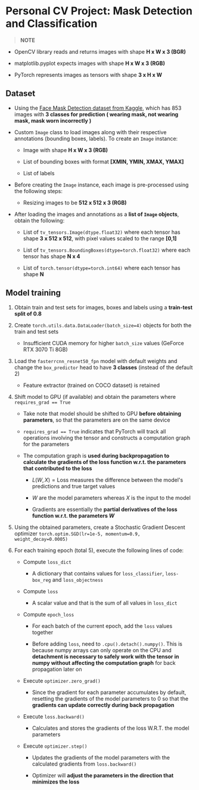 # Personal CV Project: Mask Detection and Classification

>**NOTE**

- OpenCV library reads and returns images with shape **H x W x 3 (BGR)**

- matplotlib.pyplot expects images with shape **H x W x 3 (RGB)**

- PyTorch represents images as tensors with shape **3 x H x W**

## Dataset

- Using the [Face Mask Detection dataset from Kaggle](https://www.kaggle.com/datasets/andrewmvd/face-mask-detection), which has 853 images with **3 classes for prediction ( wearing mask, not wearing mask, mask worn incorrectly )**

- Custom `Image` class to load images along with their respective annotations (bounding boxes, labels). To create an `Image` instance:

    - Image with shape **H x W x 3 (RGB)**

    - List of bounding boxes with format **[XMIN, YMIN, XMAX, YMAX]**

    - List of labels

- Before creating the `Image` instance, each image is pre-processed using the following steps:

    - Resizing images to be **512 x 512 x 3 (RGB)**

- After loading the images and annotations as a **list of `Image` objects**, obtain the following:

    - List of `tv_tensors.Image(dtype.float32)` where each tensor has shape **3 x 512 x 512**, with pixel values scaled to the range **[0,1]**

    - List of `tv_tensors.BoundingBoxes(dtype=torch.float32)` where each tensor has shape **N x 4**

    - List of `torch.tensor(dtype=torch.int64)` where each tensor has shape **N**

## Model training

1. Obtain train and test sets for images, boxes and labels using a **train-test split of 0.8**

2. Create `torch.utils.data.DataLoader(batch_size=4)` objects for both the train and test sets

    - Insufficient CUDA memory for higher `batch_size` values (GeForce RTX 3070 Ti 8GB)

3. Load the `fasterrcnn_resnet50_fpn` model with default weights and change the `box_predictor` head to have **3 classes** (instead of the default 2)

    - Feature extractor (trained on COCO dataset) is retained

4. Shift model to GPU (if available) and obtain the parameters where `requires_grad == True`

    - Take note that model should be shifted to GPU **before obtaining parameters**, so that the parameters are on the same device

    - `requires_grad == True` indicates that PyTorch will track all operations involving the tensor and constructs a computation graph for the parameters

    - The computation graph is **used during backpropagation to calculate the gradients of the loss function w.r.t. the parameters that contributed to the loss**

        - $L(W, X)=\text{Loss}$ measures the difference between the model's predictions and true target values

        - $W$ are the model parameters whereas $X$ is the input to the model

        - Gradients are essentially the **partial derivatives of the loss function w.r.t. the parameters $W$**

5. Using the obtained parameters, create a Stochastic Gradient Descent optimizer `torch.optim.SGD(lr=1e-5, momentum=0.9, weight_decay=0.0005)`

6. For each training epoch (total 5), execute the following lines of code:

    - Compute `loss_dict`

        - A dictionary that contains values for `loss_classifier`, `loss-box_reg` and `loss_objectness`

    - Compute `loss`

        - A scalar value and that is the sum of all values in `loss_dict`

    - Compute `epoch_loss`

        - For each batch of the current epoch, add the `loss` values together

        - Before adding `loss`, need to `.cpu().detach().numpy()`. This is because numpy arrays can only operate on the CPU and **detachment is necessary to safely work with the tensor in numpy without affecting the computation graph** for back propagation later on

    - Execute `optimizer.zero_grad()`

        - Since the gradient for each parameter accumulates by default, resetting the gradients of the model parameters to 0 so that the **gradients can update correctly during back propagation**

    - Execute `loss.backward()`

        - Calculates and stores the gradients of the loss W.R.T. the model parameters

    - Execute `optimizer.step()`

        - Updates the gradients of the model parameters with the calculated gradients from `loss.backward()`

        - Optimizer will **adjust the parameters in the direction that minimizes the loss**
